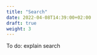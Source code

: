 ```yaml
---
title: "Search"
date: 2022-04-08T14:39:00+02:00
draft: true
weight: 3
---
```


To do: explain search 